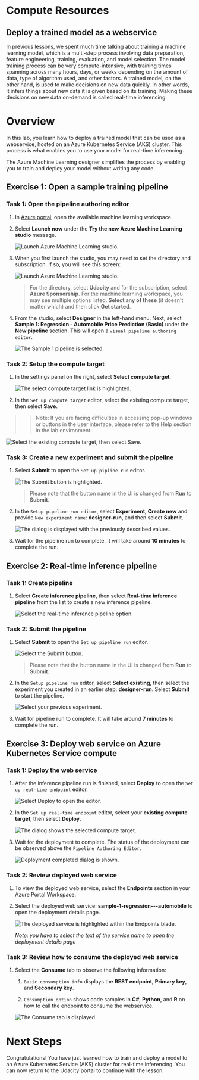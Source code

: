 # Compute Resources

## Deploy a trained model as a webservice

In previous lessons, we spent much time talking about training a machine learning model, which is a multi-step process involving data preparation, feature engineering, training, evaluation, and model selection. The model training process can be very compute-intensive, with training times spanning across many hours, days, or weeks depending on the amount of data, type of algorithm used, and other factors. A trained model, on the other hand, is used to make decisions on new data quickly. In other words, it infers things about new data it is given based on its training. Making these decisions on new data on-demand is called real-time inferencing.

# Overview

In this lab, you learn how to deploy a trained model that can be used as a webservice, hosted on an Azure Kubernetes Service (AKS) cluster. This process is what enables you to use your model for real-time inferencing.

The Azure Machine Learning designer simplifies the process by enabling you to train and deploy your model without writing any code.

## Exercise 1: Open a sample training pipeline

### Task 1: Open the pipeline authoring editor

1. In [Azure portal](https://portal.azure.com/), open the available machine learning workspace.

2. Select **Launch now** under the **Try the new Azure Machine Learning studio** message.

    ![Launch Azure Machine Learning studio.](images/01a.png 'Launch AML')

3. When you first launch the studio, you may need to set the directory and subscription. If so, you will see this screen:

    ![Launch Azure Machine Learning studio.](images/00.png 'Launch AML')

    > For the directory, select **Udacity** and for the subscription, select **Azure Sponsorship**. For the machine learning workspace, you may see multiple options listed. **Select any of these** (it doesn't matter which) and then click **Get started**.

4. From the studio, select **Designer** in the left-hand menu. Next, select **Sample 1: Regression - Automobile Price Prediction (Basic)** under the **New pipeline** section. This will open a `visual pipeline authoring editor`.

   ![The Sample 1 pipeline is selected.](images/new-pipeline.png "Designer: New pipeline")

### Task 2: Setup the compute target

1. In the settings panel on the right, select **Select compute target**.

   ![The select compute target link is highlighted.](images/select-compute-target-link.png "Select compute target link")

2. In the `Set up compute target` editor, select the existing compute target, then select **Save**.

>> Note: If you are facing difficulties in accessing pop-up windows or buttons in the user interface, please refer to the Help section in the lab environment.

   ![Select the existing compute target, then select Save.](images/set-up-compute-target.png "Set up compute target")

### Task 3: Create a new experiment and submit the pipeline

1. Select **Submit** to open the `Set up pipline run` editor.

   ![The Submit button is highlighted.](images/run-button.png "Submit")

    > Please note that the button name in the UI is changed from **Run** to **Submit**.

2. In the `Setup pipeline run editor`, select **Experiment, Create new** and provide `New experiment name`: **designer-run**, and then select **Submit**.

   ![The dialog is displayed with the previously described values.](images/set-up-pipeline-run.png "Set up pipeline run")

3. Wait for the pipeline run to complete. It will take around **10 minutes** to complete the run.

## Exercise 2: Real-time inference pipeline

### Task 1: Create pipeline

1. Select **Create inference pipeline**, then select **Real-time inference pipeline** from the list to create a new inference pipeline.

   ![Select the real-time inference pipeline option.](images/new-real-time-inference-pipeline.png "Real-time inference pipeline")

### Task 2: Submit the pipeline

1. Select **Submit** to open the `Set up pipeline run` editor.

   ![Select the Submit button.](images/run-inference-pipeline.png "Submit")

    > Please note that the button name in the UI is changed from **Run** to **Submit**.

2. In the `Setup pipeline run` editor, select **Select existing**, then select the experiment you created in an earlier step: **designer-run**. Select **Submit** to start the pipeline.

   ![Select your previous experiment.](images/set-up-inference-pipeline-run.png "Set up pipeline run")

3. Wait for pipeline run to complete. It will take around **7 minutes** to complete the run.

## Exercise 3: Deploy web service on Azure Kubernetes Service compute

### Task 1: Deploy the web service

1. After the inference pipeline run is finished, select **Deploy** to open the `Set up real-time endpoint` editor.

   ![Select Deploy to open the editor.](images/deploy-web-service.png "Deploy")

2. In the `Set up real-time endpoint` editor, select your **existing compute target**, then select **Deploy**.

   ![The dialog shows the selected compute target.](images/set-up-real-time-endpoint.png "Set up real-time endpoint")

3. Wait for the deployment to complete. The status of the deployment can be observed above the `Pipeline Authoring Editor`.

   ![Deployment completed dialog is shown.](images/deploy-succeeded.png "Deploy - Succeeded")

### Task 2: Review deployed web service

1. To view the deployed web service, select the **Endpoints** section in your Azure Portal Workspace.

2. Select the deployed web service: **sample-1-regression---automobile** to open the deployment details page.

   ![The deployed service is highlighted within the Endpoints blade.](images/endpoints.png "Endpoints")

   *Note: you have to select the text of the service name to open the deployment details page*

### Task 3: Review how to consume the deployed web service

1. Select the **Consume** tab to observe the following information:

   1. `Basic consumption info` displays the **REST endpoint**, **Primary key**, and **Secondary key**.

   2. `Consumption option` shows code samples in **C#**, **Python**, and **R** on how to call the endpoint to consume the webservice.

   ![The Consume tab is displayed.](images/consume.png "Service details: Consume")

# Next Steps

Congratulations! You have just learned how to train and deploy a model to an Azure Kubernetes Service (AKS) cluster for real-time inferencing. You can now return to the Udacity portal to continue with the lesson.

